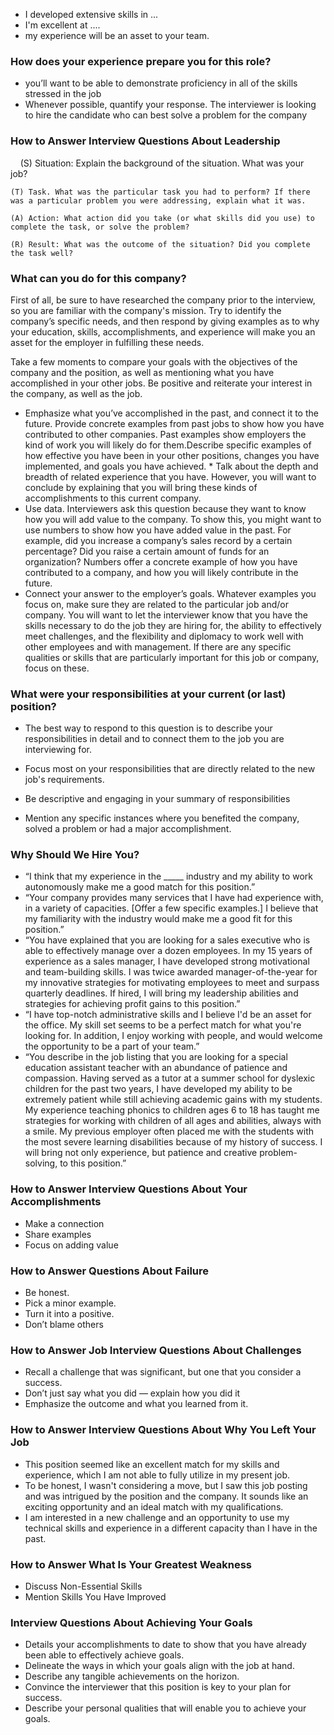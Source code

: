 * I developed extensive skills in ... 
* I'm excellent at ....
* my experience will be an asset to your team.

### How does your experience prepare you for this role?


* you’ll want to be able to demonstrate proficiency in all of the skills stressed in the job 
* Whenever possible, quantify your response. The interviewer is looking to hire the candidate who can best solve a problem for the company


### How to Answer Interview Questions About Leadership

    (S) Situation: Explain the background of the situation. What was your job?   
    
    (T) Task. What was the particular task you had to perform? If there was a particular problem you were addressing, explain what it was.    
    
    (A) Action: What action did you take (or what skills did you use) to complete the task, or solve the problem?    
    
    (R) Result: What was the outcome of the situation? Did you complete the task well?

### What can you do for this company?

First of all, be sure to have researched the company prior to the interview, so you are familiar with the company's mission. Try to identify the company’s specific needs, and then respond by giving examples as to why your education, skills, accomplishments, and experience will make you an asset for the employer in fulfilling these needs.

Take a few moments to compare your goals with the objectives of the company and the position, as well as mentioning what you have accomplished in your other jobs. Be positive and reiterate your interest in the company, as well as the job.

* Emphasize what you’ve accomplished in the past, and connect it to the future. Provide concrete examples from past jobs to show how you have contributed to other companies. Past examples show employers the kind of work you will likely do for them.Describe specific examples of how effective you have been in your other positions, changes you have implemented, and goals you have achieved.             * Talk about the depth and breadth of related experience that you have. However, you will want to conclude by explaining that you will bring these kinds of accomplishments to this current company.
* Use data. Interviewers ask this question because they want to know how you will add value to the company. To show this, you might want to use numbers to show how you have added value in the past. For example, did you increase a company’s sales record by a certain percentage? Did you raise a certain amount of funds for an organization? Numbers offer a concrete example of how you have contributed to a company, and how you will likely contribute in the future.
* Connect your answer to the employer’s goals. Whatever examples you focus on, make sure they are related to the particular job and/or company. You will want to let the interviewer know that you have the skills necessary to do the job they are hiring for, the ability to effectively meet challenges, and the flexibility and diplomacy to work well with other employees and with management. If there are any specific qualities or skills that are particularly important for this job or company, focus on these.

### What were your responsibilities at your current (or last) position?

* The best way to respond to this question is to describe your responsibilities in detail and to connect them to the job you are interviewing for.

* Focus most on your responsibilities that are directly related to the new job's requirements. 

* Be descriptive and engaging in your summary of responsibilities

* Mention any specific instances where you benefited the company, solved a problem or had a major accomplishment.

### Why Should We Hire You?

* “I think that my experience in the _____ industry and my ability to work autonomously make me a good match for this position.”
* “Your company provides many services that I have had experience with, in a variety of capacities. [Offer a few specific examples.] I believe that my familiarity with the industry would make me a good fit for this position.”
* “You have explained that you are looking for a sales executive who is able to effectively manage over a dozen employees. In my 15 years of experience as a sales manager, I have developed strong motivational and team-building skills. I was twice awarded manager-of-the-year for my innovative strategies for motivating employees to meet and surpass quarterly deadlines. If hired, I will bring my leadership abilities and strategies for achieving profit gains to this position.”
* “I have top-notch administrative skills and I believe I'd be an asset for the office. My skill set seems to be a perfect match for what you're looking for. In addition, I enjoy working with people, and would welcome the opportunity to be a part of your team.”
* “You describe in the job listing that you are looking for a special education assistant teacher with an abundance of patience and compassion. Having served as a tutor at a summer school for dyslexic children for the past two years, I have developed my ability to be extremely patient while still achieving academic gains with my students. My experience teaching phonics to children ages 6 to 18 has taught me strategies for working with children of all ages and abilities, always with a smile. My previous employer often placed me with the students with the most severe learning disabilities because of my history of success. I will bring not only experience, but patience and creative problem-solving, to this position.”


### How to Answer Interview Questions About Your Accomplishments
* Make a connection
* Share examples
* Focus on adding value

### How to Answer Questions About Failure
* Be honest.
* Pick a minor example. 
* Turn it into a positive. 
* Don’t blame others

### How to Answer Job Interview Questions About Challenges
* Recall a challenge that was significant, but one that you consider a success.
* Don’t just say what you did — explain how you did it
* Emphasize the outcome and what you learned from it. 

### How to Answer Interview Questions About Why You Left Your Job
* This position seemed like an excellent match for my skills and experience, which I am not able to fully utilize in my present job.
* To be honest, I wasn't considering a move, but I saw this job posting and was intrigued by the position and the company. It sounds like an exciting opportunity and an ideal match with my qualifications.
* I am interested in a new challenge and an opportunity to use my technical skills and experience in a different capacity than I have in the past.

### How to Answer What Is Your Greatest Weakness
* Discuss Non-Essential Skills
* Mention Skills You Have Improved

### Interview Questions About Achieving Your Goals	
* Details your accomplishments to date to show that you have already been able to effectively achieve goals.
* Delineate the ways in which your goals align with the job at hand.
* Describe any tangible achievements on the horizon. 
* Convince the interviewer that this position is key to your plan for success.
* Describe your personal qualities that will enable you to achieve your goals.
